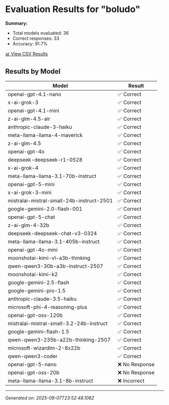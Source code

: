 # Evaluation Results for "boludo"

**Summary:**
- Total models evaluated: 36
- Correct responses: 33
- Accuracy: 91.7%

[📊 View CSV Results](./evaluation.csv)

## Results by Model

| Model | Result |
|-------|--------|
| openai-gpt-4.1-nano | ✅ Correct |
| x-ai-grok-3 | ✅ Correct |
| openai-gpt-4.1-mini | ✅ Correct |
| z-ai-glm-4.5-air | ✅ Correct |
| anthropic-claude-3-haiku | ✅ Correct |
| meta-llama-llama-4-maverick | ✅ Correct |
| z-ai-glm-4.5 | ✅ Correct |
| openai-gpt-4o | ✅ Correct |
| deepseek-deepseek-r1-0528 | ✅ Correct |
| x-ai-grok-4 | ✅ Correct |
| meta-llama-llama-3.1-70b-instruct | ✅ Correct |
| openai-gpt-5-mini | ✅ Correct |
| x-ai-grok-3-mini | ✅ Correct |
| mistralai-mistral-small-24b-instruct-2501 | ✅ Correct |
| google-gemini-2.0-flash-001 | ✅ Correct |
| openai-gpt-5-chat | ✅ Correct |
| z-ai-glm-4-32b | ✅ Correct |
| deepseek-deepseek-chat-v3-0324 | ✅ Correct |
| meta-llama-llama-3.1-405b-instruct | ✅ Correct |
| openai-gpt-4o-mini | ✅ Correct |
| moonshotai-kimi-vl-a3b-thinking | ✅ Correct |
| qwen-qwen3-30b-a3b-instruct-2507 | ✅ Correct |
| moonshotai-kimi-k2 | ✅ Correct |
| google-gemini-2.5-flash | ✅ Correct |
| google-gemini-pro-1.5 | ✅ Correct |
| anthropic-claude-3.5-haiku | ✅ Correct |
| microsoft-phi-4-reasoning-plus | ✅ Correct |
| openai-gpt-oss-120b | ✅ Correct |
| mistralai-mistral-small-3.2-24b-instruct | ✅ Correct |
| google-gemini-flash-1.5 | ✅ Correct |
| qwen-qwen3-235b-a22b-thinking-2507 | ✅ Correct |
| microsoft-wizardlm-2-8x22b | ✅ Correct |
| qwen-qwen3-coder | ✅ Correct |
| openai-gpt-5-nano | ❌ No Response |
| openai-gpt-oss-20b | ❌ No Response |
| meta-llama-llama-3.1-8b-instruct | ❌ Incorrect |

---
*Generated on: 2025-08-07T23:52:48.108Z*

